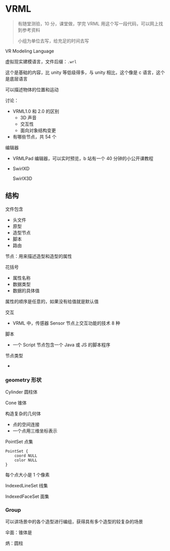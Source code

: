 # VRML

> 有随堂测验，10 分，课堂做，学完 VRML 用这个写一段代码，可以网上找到参考资料
>
> 小组为单位去写，给充足的时间去写

VR Modeling Language

虚拟现实建模语言，文件后缀：`.wrl`

这个是基础的内容，比 unity 等低级得多，与 unity 相比，这个像是 c 语言，这个是底层语言

可以描述物体的位置和运动

讨论：

- VRML1.0 和 2.0 的区别
  - 3D 声音
  - 交互性
  - 面向对象结构变更
- 有哪些节点，共 54 个

编辑器

- VRMLPad 编辑器，可以实时预览，b 站有一个 40 分钟的小公开课教程

- SwirlXD

  SwirlX3D

## 结构

文件包含

- 头文件
- 原型
- 造型节点
- 脚本
- 路由

节点：用来描述造型和造型的属性

花括号

- 属性名称
- 数据类型
- 数据的具体值

属性的顺序是任意的，如果没有给值就是默认值

交互

- VRML 中，传感器 Sensor 节点上交互功能的技术 8 种

脚本

- 一个 Script 节点包含一个 Java 或 JS 的脚本程序

节点类型

-

### geometry 形状

Cylinder 圆柱体

Cone 锥体

构造复杂的几何体

- 点的空间连接
- 一个点用三维坐标表示

PointSet 点集

```wrl
PointSet {
	coord NULL
	color NULL
}
```

每个点大小是 1 个像素

IndexedLineSet 线集

IndexedFaceSet 面集

### Group

可以讲场景中的各个造型进行编组，获得具有多个造型的较复杂的场景

伞面：锥体是

炳：圆柱
